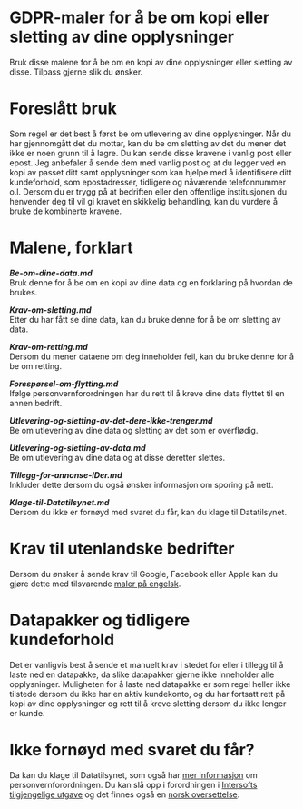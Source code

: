 # GDPR-maler for å be om kopi eller sletting av dine opplysninger

Bruk disse malene for å be om en kopi av dine opplysninger eller sletting av disse. Tilpass gjerne slik du ønsker.

# Foreslått bruk

Som regel er det best å først be om utlevering av dine opplysninger. Når du har gjennomgått det du mottar, kan du be om sletting av det du mener det ikke er noen grunn til å lagre. Du kan sende disse kravene i vanlig post eller epost. Jeg anbefaler å sende dem med vanlig post og at du legger ved en kopi av passet ditt samt opplysninger som kan hjelpe med å identifisere ditt kundeforhold, som epostadresser, tidligere og nåværende telefonnummer o.l. Dersom du er trygg på at bedriften eller den offentlige institusjonen du henvender deg til vil gi kravet en skikkelig behandling, kan du vurdere å bruke de kombinerte kravene.

# Malene, forklart

***Be-om-dine-data.md***<br/>
Bruk denne for å be om en kopi av dine data og en forklaring på hvordan de brukes.

***Krav-om-sletting.md***<br/>
Etter du har fått se dine data, kan du bruke denne for å be om sletting av data.

***Krav-om-retting.md***<br/>
Dersom du mener dataene om deg inneholder feil, kan du bruke denne for å be om retting.

***Forespørsel-om-flytting.md***<br/>
Ifølge personvernforordningen har du rett til å kreve dine data flyttet til en annen bedrift.

***Utlevering-og-sletting-av-det-dere-ikke-trenger.md***<br/>
Be om utlevering av dine data og sletting av det som er overflødig.

***Utlevering-og-sletting-av-data.md***<br/>
Be om utlevering av dine data og at disse deretter slettes.

***Tillegg-for-annonse-IDer.md***<br/>
Inkluder dette dersom du også ønsker informasjon om sporing på nett.

***Klage-til-Datatilsynet.md***<br/>
Dersom du ikke er fornøyd med svaret du får, kan du klage til Datatilsynet.

# Krav til utenlandske bedrifter

Dersom du ønsker å sende krav til Google, Facebook eller Apple kan du gjøre dette med tilsvarende [maler på engelsk](https://github.com/gdpraid/GDPR-Claim-Templates).

# Datapakker og tidligere kundeforhold

Det er vanligvis best å sende et manuelt krav i stedet for eller i tillegg til å laste ned en datapakke, da slike datapakker gjerne ikke inneholder alle opplysninger. Muligheten for å laste ned datapakke er som regel heller ikke tilstede dersom du ikke har en aktiv kundekonto, og du har fortsatt rett på kopi av dine opplysninger og rett til å kreve sletting dersom du ikke lenger er kunde.

# Ikke fornøyd med svaret du får?

Da kan du klage til Datatilsynet, som også har [mer informasjon](https://www.datatilsynet.no/regelverk-og-skjema/nye-personvernregler/) om personvernforordningen. Du kan slå opp i forordningen i [Intersofts tilgjengelige utgave](https://gdpr-info.eu/) og det finnes også en [norsk oversettelse](https://www.datatilsynet.no/globalassets/global/regelverk-skjema/forordningen/uoffisiell-norsk-oversettelse-av-personvernforordningen.pdf).
